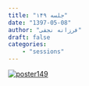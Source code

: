 ```yaml
---
title: "جلسه ۱۴۹"
date: "1397-05-08"
author: "فرزانه نجفی"
draft: false
categories:
    - "sessions"
---
```

[![poster149](../../img/posters/poster149.jpg)](../../img/poster149.jpg)

